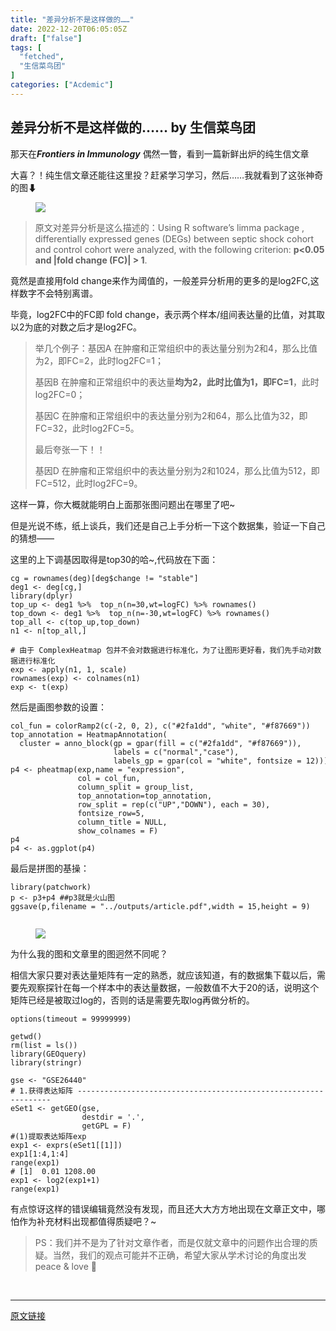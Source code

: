 ```yaml
---
title: "差异分析不是这样做的……"
date: 2022-12-20T06:05:05Z
draft: ["false"]
tags: [
  "fetched",
  "生信菜鸟团"
]
categories: ["Acdemic"]
---
```

差异分析不是这样做的…… by 生信菜鸟团
------
<div><section data-tool="mdnice编辑器" data-website="https://www.mdnice.com"><p data-tool="mdnice编辑器">那天在<em><strong>Frontiers in Immunology</strong></em> 偶然一瞥，看到一篇新鲜出炉的纯生信文章</p><p data-tool="mdnice编辑器">大喜？！纯生信文章还能往这里投？赶紧学习学习，然后……我就看到了这张神奇的图⬇</p><figure data-tool="mdnice编辑器"><img data-ratio="0.5507776761207686" data-src="https://mmbiz.qpic.cn/mmbiz_png/iaRJcrq2LosicueoQ6cDUkevibf7SEgdqU4kb2zLcJRc7u77mkliaZBrYB4KRLfLRjyZG6rwjChYPe0UicaZhyKlRsA/640?wx_fmt=png" data-type="png" data-w="1093" src="https://mmbiz.qpic.cn/mmbiz_png/iaRJcrq2LosicueoQ6cDUkevibf7SEgdqU4kb2zLcJRc7u77mkliaZBrYB4KRLfLRjyZG6rwjChYPe0UicaZhyKlRsA/640?wx_fmt=png"></figure><blockquote data-tool="mdnice编辑器"><p>原文对差异分析是这么描述的：Using R software’s limma package , differentially expressed genes (DEGs) between septic shock cohort and control cohort were analyzed, with the following criterion: <strong>p&lt;0.05 and |fold change (FC)| &gt; 1</strong>.</p></blockquote><p data-tool="mdnice编辑器">竟然是直接用fold change来作为阈值的，一般差异分析用的更多的是log2FC,这样数字不会特别离谱。</p><p data-tool="mdnice编辑器">毕竟，log2FC中的FC即 fold change，表示两个样本/组间表达量的比值，对其取以2为底的对数之后才是log2FC。</p><blockquote data-tool="mdnice编辑器"><p>举几个例子：基因A 在肿瘤和正常组织中的表达量分别为2和4，那么比值为2，即FC=2，此时log2FC=1；</p><p>基因B 在肿瘤和正常组织中的表达量<strong>均为2，此时比值为1，即FC=1</strong>，此时log2FC=0；</p><p>基因C 在肿瘤和正常组织中的表达量分别为2和64，那么比值为32，即FC=32，此时log2FC=5。</p><p>最后夸张一下！！</p><p>基因D 在肿瘤和正常组织中的表达量分别为2和1024，那么比值为512，即FC=512，此时log2FC=9。</p></blockquote><p data-tool="mdnice编辑器">这样一算，你大概就能明白上面那张图问题出在哪里了吧~</p><p data-tool="mdnice编辑器">但是光说不练，纸上谈兵，我们还是自己上手分析一下这个数据集，验证一下自己的猜想——</p><p data-tool="mdnice编辑器">这里的上下调基因取得是top30的哈~,代码放在下面：</p><pre data-tool="mdnice编辑器"><code>cg = rownames(deg)[deg$change != <span>"stable"</span>]<br>deg1 &lt;- deg[cg,] <br><span>library</span>(dplyr)<br>top_up &lt;- deg1 %&gt;%  top_n(n=<span>30</span>,wt=logFC) %&gt;% rownames() <br>top_down &lt;- deg1 %&gt;%  top_n(n=-<span>30</span>,wt=logFC) %&gt;% rownames()<br>top_all &lt;- c(top_up,top_down)<br>n1 &lt;- n[top_all,]<br><br><span># 由于 ComplexHeatmap 包并不会对数据进行标准化，为了让图形更好看，我们先手动对数据进行标准化</span><br>exp &lt;- apply(n1, <span>1</span>, scale)<br>rownames(exp) &lt;- colnames(n1)<br>exp &lt;- t(exp)<br></code></pre><p data-tool="mdnice编辑器">然后是画图参数的设置：</p><pre data-tool="mdnice编辑器"><code>col_fun = colorRamp2(c(-<span>2</span>, <span>0</span>, <span>2</span>), c(<span>"#2fa1dd"</span>, <span>"white"</span>, <span>"#f87669"</span>))<br>top_annotation = HeatmapAnnotation(<br>  cluster = anno_block(gp = gpar(fill = c(<span>"#2fa1dd"</span>, <span>"#f87669"</span>)),<br>                       labels = c(<span>"normal"</span>,<span>"case"</span>),<br>                       labels_gp = gpar(col = <span>"white"</span>, fontsize = <span>12</span>)))<br>p4 &lt;- pheatmap(exp,name = <span>"expression"</span>,<br>               col = col_fun,<br>               column_split = group_list,<br>               top_annotation=top_annotation,<br>               row_split = rep(c(<span>"UP"</span>,<span>"DOWN"</span>), each = <span>30</span>),<br>               fontsize_row=<span>5</span>,<br>               column_title = <span>NULL</span>,<br>               show_colnames = <span>F</span>)<br>p4                <br>p4 &lt;- as.ggplot(p4)<br></code></pre><p data-tool="mdnice编辑器">最后是拼图的基操：</p><pre data-tool="mdnice编辑器"><code><span>library</span>(patchwork)<br>p &lt;- p3+p4 <span>##p3就是火山图</span><br>ggsave(p,filename = <span>"../outputs/article.pdf"</span>,width = <span>15</span>,height = <span>9</span>)<br><br></code></pre><figure data-tool="mdnice编辑器"><img data-ratio="0.5901253918495298" data-src="https://mmbiz.qpic.cn/mmbiz_png/iaRJcrq2LosicueoQ6cDUkevibf7SEgdqU4hNmiazHNQcy2D4c16e3BhAWv4QO5ynLZAyr44HPDrdXbiaibwKunP9ECQ/640?wx_fmt=png" data-type="png" data-w="1276" src="https://mmbiz.qpic.cn/mmbiz_png/iaRJcrq2LosicueoQ6cDUkevibf7SEgdqU4hNmiazHNQcy2D4c16e3BhAWv4QO5ynLZAyr44HPDrdXbiaibwKunP9ECQ/640?wx_fmt=png"></figure><p data-tool="mdnice编辑器">为什么我的图和文章里的图迥然不同呢？</p><p data-tool="mdnice编辑器">相信大家只要对表达量矩阵有一定的熟悉，就应该知道，有的数据集下载以后，需要先观察探针在每一个样本中的表达量数据，一般数值不大于20的话，说明这个矩阵已经是被取过log的，否则的话是需要先取log再做分析的。</p><pre data-tool="mdnice编辑器"><code>options(timeout = <span>99999999</span>)<br><br>getwd()<br>rm(list = ls())<br><span>library</span>(GEOquery)<br><span>library</span>(stringr)<br><br>gse &lt;- <span>"GSE26440"</span><br><span># 1.获得表达矩阵 ----------------------------------------------------------------</span><br>eSet1 &lt;- getGEO(gse, <br>                destdir = <span>'.'</span>, <br>                getGPL = <span>F</span>)<br><span>#(1)提取表达矩阵exp</span><br>exp1 &lt;- exprs(eSet1[[<span>1</span>]])<br>exp1[<span>1</span>:<span>4</span>,<span>1</span>:<span>4</span>]<br>range(exp1)<br><span># [1]  0.01 1208.00</span><br>exp1 &lt;- log2(exp1+<span>1</span>)<br>range(exp1)<br></code></pre><p data-tool="mdnice编辑器">有点惊讶这样的错误编辑竟然没有发现，而且还大大方方地出现在文章正文中，哪怕作为补充材料出现都值得质疑吧？~</p><blockquote data-tool="mdnice编辑器"><p>PS：我们并不是为了针对文章作者，而是仅就文章中的问题作出合理的质疑。当然，我们的观点可能并不正确，希望大家从学术讨论的角度出发<br>peace &amp; love 🌹</p></blockquote></section><p><br></p><p><mp-style-type data-value="10000"></mp-style-type></p></div>  
<hr>
<a href="https://mp.weixin.qq.com/s/op0bMhIGBt76hYKMkUpVsw",target="_blank" rel="noopener noreferrer">原文链接</a>
